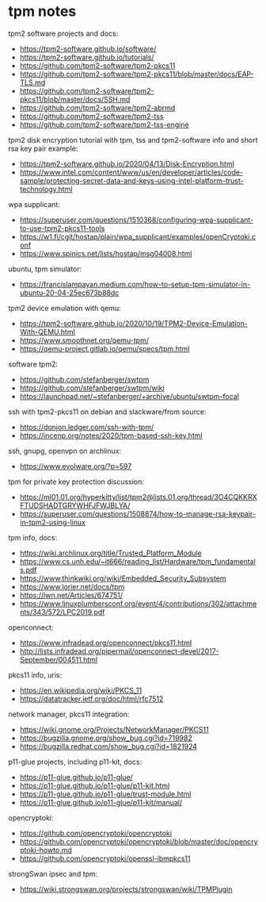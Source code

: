 # tpm notes

tpm2 software projects and docs:
* https://tpm2-software.github.io/software/
* https://tpm2-software.github.io/tutorials/
* https://github.com/tpm2-software/tpm2-pkcs11
* https://github.com/tpm2-software/tpm2-pkcs11/blob/master/docs/EAP-TLS.md
* https://github.com/tpm2-software/tpm2-pkcs11/blob/master/docs/SSH.md
* https://github.com/tpm2-software/tpm2-abrmd
* https://github.com/tpm2-software/tpm2-tss
* https://github.com/tpm2-software/tpm2-tss-engine

tpm2 disk encryption tutorial with tpm, tss and tpm2-software info and short
rsa key pair example:
* https://tpm2-software.github.io/2020/04/13/Disk-Encryption.html
* https://www.intel.com/content/www/us/en/developer/articles/code-sample/protecting-secret-data-and-keys-using-intel-platform-trust-technology.html

wpa supplicant:
* https://superuser.com/questions/1510368/configuring-wpa-supplicant-to-use-tpm2-pkcs11-tools
* https://w1.fi/cgit/hostap/plain/wpa_supplicant/examples/openCryptoki.conf
* https://www.spinics.net/lists/hostap/msg04008.html

ubuntu, tpm simulator:
* https://francislampayan.medium.com/how-to-setup-tpm-simulator-in-ubuntu-20-04-25ec673b88dc

tpm2 device emulation with qemu:
* https://tpm2-software.github.io/2020/10/19/TPM2-Device-Emulation-With-QEMU.html
* https://www.smoothnet.org/qemu-tpm/
* https://qemu-project.gitlab.io/qemu/specs/tpm.html

software tpm2:
* https://github.com/stefanberger/swtpm
* https://github.com/stefanberger/swtpm/wiki
* https://launchpad.net/~stefanberger/+archive/ubuntu/swtpm-focal

ssh with tpm2-pkcs11 on debian and slackware/from source:
* https://donjon.ledger.com/ssh-with-tpm/
* https://incenp.org/notes/2020/tpm-based-ssh-key.html

ssh, gnupg, openvpn on archlinux:
* https://www.evolware.org/?p=597

tpm for private key protection discussion:
* https://ml01.01.org/hyperkitty/list/tpm2@lists.01.org/thread/3O4CQKKRXFTUDSHADTGRYWHFJFWJBLYA/
* https://superuser.com/questions/1508874/how-to-manage-rsa-keypair-in-tpm2-using-linux

tpm info, docs:
* https://wiki.archlinux.org/title/Trusted_Platform_Module
* https://www.cs.unh.edu/~it666/reading_list/Hardware/tpm_fundamentals.pdf
* https://www.thinkwiki.org/wiki/Embedded_Security_Subsystem
* https://www.lorier.net/docs/tpm
* https://lwn.net/Articles/674751/
* https://www.linuxplumbersconf.org/event/4/contributions/302/attachments/343/572/LPC2019.pdf

openconnect:
* https://www.infradead.org/openconnect/pkcs11.html
* http://lists.infradead.org/pipermail/openconnect-devel/2017-September/004511.html

pkcs11 info, uris:
* https://en.wikipedia.org/wiki/PKCS_11
* https://datatracker.ietf.org/doc/html/rfc7512

network manager, pkcs11 integration:
* https://wiki.gnome.org/Projects/NetworkManager/PKCS11
* https://bugzilla.gnome.org/show_bug.cgi?id=719982
* https://bugzilla.redhat.com/show_bug.cgi?id=1821924

p11-glue projects, including p11-kit, docs:
* https://p11-glue.github.io/p11-glue/
* https://p11-glue.github.io/p11-glue/p11-kit.html
* https://p11-glue.github.io/p11-glue/trust-module.html
* https://p11-glue.github.io/p11-glue/p11-kit/manual/

opencryptoki:
* https://github.com/opencryptoki/opencryptoki
* https://github.com/opencryptoki/opencryptoki/blob/master/doc/opencryptoki-howto.md
* https://github.com/opencryptoki/openssl-ibmpkcs11

strongSwan ipsec and tpm:
* https://wiki.strongswan.org/projects/strongswan/wiki/TPMPlugin
